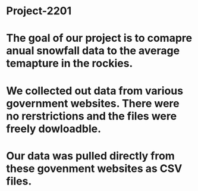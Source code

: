 # Project-2201

# The goal of our project is to comapre anual snowfall data to the average temapture in the rockies.
# We collected out data from various government websites. There were no rerstrictions and the files were freely dowloadble.
# Our data was pulled directly from these govenment websites as CSV files.
#
